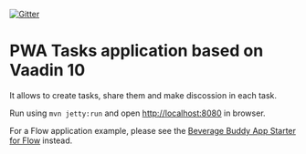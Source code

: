 [![Gitter](https://badges.gitter.im/Join%20Chat.svg)](https://gitter.im/vaadin-flow/Lobby#?utm_source=badge&utm_medium=badge&utm_campaign=pr-badge)

# PWA Tasks application based on Vaadin 10

It allows to create tasks, share them and make discossion in each task.

Run using `mvn jetty:run` and open [http://localhost:8080](http://localhost:8080) in browser.

For a Flow application example, please see the [Beverage Buddy App Starter for Flow](https://github.com/vaadin/beverage-starter-flow) instead.
